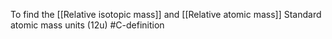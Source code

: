 To find the [[Relative isotopic mass]] and [[Relative atomic mass]]
Standard atomic mass units (12u) 
#C-definition
